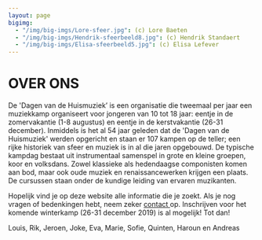 ```yaml
---
layout: page
bigimg:
  - "/img/big-imgs/Lore-sfeer.jpg": (c) Lore Baeten
  - "/img/big-imgs/Hendrik-sfeerbeeld8.jpg": (c) Hendrik Standaert
  - "/img/big-imgs/Elisa-sfeerbeeld5.jpg": (c) Elisa Lefever
---
```


# OVER ONS

De 'Dagen van de Huismuziek’ is een organisatie die tweemaal per jaar een muziekkamp organiseert voor jongeren van 10 tot 18 jaar: eentje in de zomervakantie (1-8 augustus) en eentje in de kerstvakantie (26-31 december). Inmiddels is het al 54 jaar geleden dat de 'Dagen van de Huismuziek' werden opgericht en staan er 107 kampen op de teller; een rijke historiek van sfeer en muziek is in al die jaren opgebouwd. De typische kampdag bestaat uit instrumentaal samenspel in grote en kleine groepen, koor en volksdans. Zowel klassieke als hedendaagse componisten komen aan bod, maar ook oude muziek en renaissancewerken krijgen een plaats. De cursussen staan onder de kundige leiding van ervaren muzikanten.

Hopelijk vind je op deze website alle informatie die je zoekt. Als je nog vragen of bedenkingen hebt, neem zeker <a href="/contact/" > contact </a> op. Inschrijven voor het komende winterkamp (26-31 december 2019) is al mogelijk! Tot dan!

Louis, Rik, Jeroen, Joke, Eva, Marie, Sofie, Quinten, Haroun en Andreas
